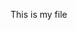 This is my file

<script src="https://embed.github.com/view/3d/weinhouse/Random-Fun-Projects/blob/master/TransistorResistorToBase/NPNresistanceToBaseTest.pdf"></script>
